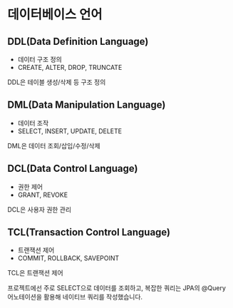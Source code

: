 # 데이터베이스 언어

## DDL(Data Definition Language)
- 데이터 구조 정의
- CREATE, ALTER, DROP, TRUNCATE

DDL은 테이블 생성/삭제 등 구조 정의

## DML(Data Manipulation Language)
- 데이터 조작
- SELECT, INSERT, UPDATE, DELETE

DML은 데이터 조회/삽입/수정/삭제 

## DCL(Data Control Language)
- 권한 제어
- GRANT, REVOKE

DCL은 사용자 권한 관리

## TCL(Transaction Control Language)
- 트랜잭션 제어
- COMMIT, ROLLBACK, SAVEPOINT

TCL은 트랜잭션 제어

프로젝트에선 주로 SELECT으로 데이터를 조회하고, 복잡한 쿼리는 JPA의 @Query 어노테이션을 활용해 네이티브 쿼리를 작성했습니다.

